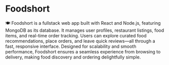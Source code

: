 # Foodshort
🍽️ Foodshort is a fullstack web app built with React and Node.js, featuring MongoDB as its database. It manages user profiles, restaurant listings, food items, and real-time order tracking. Users can explore curated food recommendations, place orders, and leave quick reviews—all through a fast, responsive interface. Designed for scalability and smooth performance, Foodshort ensures a seamless experience from browsing to delivery, making food discovery and ordering delightfully simple.
